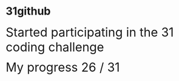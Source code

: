 # 31github

<span style="font-size: 2rem;"> Started participating in the 31 coding challenge</span>

<span style="font-size: 2rem;">My progress 26 / 31</span>
